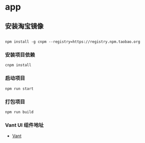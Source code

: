 # app


## 安装淘宝镜像
```
 
npm install -g cnpm --registry=https://registry.npm.taobao.org
```

### 安装项目依赖
```
cnpm install
```

### 启动项目
```
npm run start
```

### 打包项目
```
npm run build
```

### Vant UI 组件地址
* [Vant](https://youzan.github.io/vant/1.x/#/zh-CN/button)